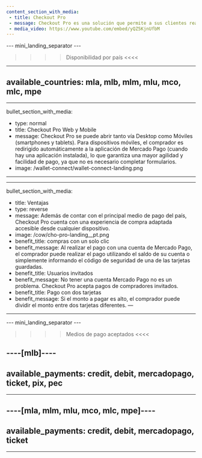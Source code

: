 ```yaml
---
content_section_with_media: 
 - title: Checkout Pro
 - message: Checkout Pro es una solución que permite a sus clientes realizar compras a través de las páginas de pago de Mercado Pago de forma segura, rápida y con la posibilidad de pagar con los principales medios de pago disponibles actualmente.
 - media_video: https://www.youtube.com/embed/yQZ5KjnUfbM
---
```


--- mini_landing_separator ---

>>>> Disponibilidad por país <<<<
---
available_countries: mla, mlb, mlm, mlu, mco, mlc, mpe
---

---
bullet_section_with_media:
 - type: normal
 - title: Checkout Pro Web y Mobile
 - message: Checkout Pro se puede abrir tanto vía Desktop como Móviles (smartphones y tablets). Para dispositivos móviles, el comprador es redirigido automáticamente a la aplicación de Mercado Pago (cuando hay una aplicación instalada), lo que garantiza una mayor agilidad y facilidad de pago, ya que no es necesario completar formularios.
 - image: /wallet-connect/wallet-connect-landing.png
---

---
bullet_section_with_media:
 - title: Ventajas
 - type: reverse
 - message: Además de contar con el principal medio de pago del país, Checkout Pro cuenta con una experiencia de compra adaptada accesible desde cualquier dispositivo.
 - image: /cow/cho-pro-landing__pt.png
 - benefit_title: compras con un solo clic
 - benefit_message: Al realizar el pago con una cuenta de Mercado Pago, el comprador puede realizar el pago utilizando el saldo de su cuenta o simplemente informando el código de seguridad de una de las tarjetas guardadas.
 - benefit_title: Usuarios invitados
 - benefit_message: No tener una cuenta Mercado Pago no es un problema. Checkout Pro acepta pagos de compradores invitados.
 - benefit_title: Pago con dos tarjetas
 - benefit_message: Si el monto a pagar es alto, el comprador puede dividir el monto entre dos tarjetas diferentes.
—
---

--- mini_landing_separator ---

>>>> Medios de pago aceptados <<<<

----[mlb]----
---
available_payments: credit, debit, mercadopago, ticket, pix, pec
---
------------

----[mla, mlm, mlu, mco, mlc, mpe]----
---
available_payments: credit, debit, mercadopago, ticket
---
------------
